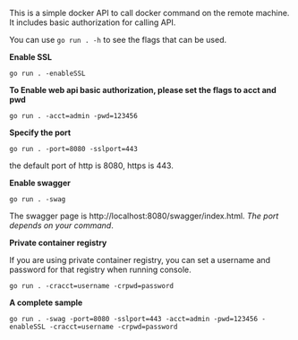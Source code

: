 This is a simple docker API to call docker command on the remote machine. It includes basic authorization for calling API.


You can use `go run . -h` to see the flags that can be used.

**Enable SSL**

`go run . -enableSSL`

**To Enable web api basic authorization, please set the flags to acct and pwd**

`go run . -acct=admin -pwd=123456`
 
**Specify the port**

`go run . -port=8080 -sslport=443`

the default port of http is 8080, https is 443.

**Enable swagger**

`go run . -swag`

The swagger page is http://localhost:8080/swagger/index.html. *The port depends on your command*.

**Private container registry**

If you are using private container registry, you can set a username and password for that registry when running console.

`go run . -cracct=username -crpwd=password`

**A complete sample**

`go run . -swag -port=8080 -sslport=443 -acct=admin -pwd=123456 -enableSSL -cracct=username -crpwd=password`


